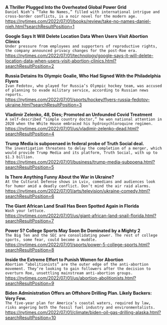 **A Thriller Plugged Into the Overheated Global Power Grid**\
`Daniel Nieh’s “Take No Names,” filled with international intrigue and cross-border conflicts, is a noir novel for the modern age.`\
https://nytimes.com/2022/07/01/books/review/take-no-names-daniel-nieh.html?searchResultPosition=1

**Google Says It Will Delete Location Data When Users Visit Abortion Clinics**\
`Under pressure from employees and supporters of reproductive rights, the company announced privacy changes for the post-Roe era.`\
https://nytimes.com/2022/07/01/technology/google-says-it-will-delete-location-data-when-users-visit-abortion-clinics.html?searchResultPosition=2

**Russia Detains Its Olympic Goalie, Who Had Signed With the Philadelphia Flyers**\
`Ivan Fedotov, who played for Russia’s Olympic hockey team, was accused of planning to evade military service, according to Russian news reports.`\
https://nytimes.com/2022/07/01/sports/hockey/flyers-russia-fedotov-ukraine.html?searchResultPosition=3

**Vladimir Zelenko, 48, Dies; Promoted an Unfounded Covid Treatment**\
`A self-described “simple country doctor,” he won national attention in 2020 when the White House embraced his hydroxychloroquine regimen.`\
https://nytimes.com/2022/07/01/us/vladimir-zelenko-dead.html?searchResultPosition=4

**Trump Media is subpoenaed in federal probe of Truth Social deal.**\
`The investigation threatens to delay the completion of a merger, which would provide Trump Media and its platform, Truth Social, with up to $1.3 billion.`\
https://nytimes.com/2022/07/01/business/trump-media-subpoena.html?searchResultPosition=5

**Is There Anything Funny About the War in Ukraine?**\
`At the Cultural Defense shows in Lviv, comedians and audiences look for humor amid a deadly conflict. Don’t mind the air raid alarms.`\
https://nytimes.com/2022/07/01/arts/television/ukraine-comedy.html?searchResultPosition=6

**The Giant African Land Snail Has Been Spotted Again in Florida**\
`Wash your lettuce.`\
https://nytimes.com/2022/07/01/us/giant-african-land-snail-florida.html?searchResultPosition=7

**Power 5? College Sports May Soon Be Dominated by a Mighty 2**\
`The Big Ten and the SEC are consolidating power. The rest of college sports, some fear, could become a muddle.`\
https://nytimes.com/2022/07/01/sports/power-5-college-sports.html?searchResultPosition=8

**Inside the Extreme Effort to Punish Women for Abortion**\
`Abortion “abolitionists” are the outer edge of the anti-abortion movement. They’re looking to gain followers after the decision to overturn Roe, unsettling mainstream anti-abortion groups.`\
https://nytimes.com/2022/07/01/us/abortion-abolitionists.html?searchResultPosition=9

**Biden Administration Offers an Offshore Drilling Plan. Likely Backers: Very Few.**\
`The five-year plan for America’s coastal waters, required by law, risks angering both the fossil fuel industry and environmentalists.`\
https://nytimes.com/2022/07/01/climate/biden-oil-gas-drilling-alaska.html?searchResultPosition=10

